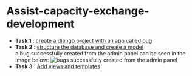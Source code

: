 # Assist-capacity-exchange-development
- **Task 1** : [create a django project with an app called bug](https://github.com/Alwoch/Assist-capacity-exchange-development/tree/dfecaf12c4300dccf7c70729810726ebdad34530)
- **Task 2** : [structure the database and create a model](https://github.com/Alwoch/Assist-capacity-exchange-development/commit/54444184b722c9ef20f35f4f0adbf0e2d543349f) </br>
  a bug successfully created from the admin panel can be seen in the image below:
  ![bugs successfully created from the admin panel](https://github.com/Alwoch/Assist-capacity-exchange-development/assets/83899148/b01f8e35-c498-488c-803f-25068bbe7bb8)
- **Task 3** : [Add views and templates](https://github.com/Alwoch/Assist-capacity-exchange-development/commit/1f3ee4448795c81dedd23330c066c8f3fb9d43b0)

